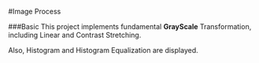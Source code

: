 #Image Process



###Basic
This project implements fundamental **GrayScale** Transformation, including Linear and Contrast Stretching.

Also, Histogram and Histogram Equalization are displayed.